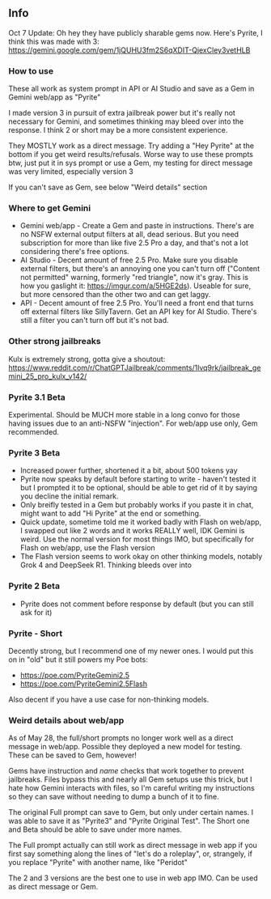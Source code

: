 ## Info
Oct 7 Update: Oh hey they have publicly sharable gems now. Here's Pyrite, I think this was made with 3: https://gemini.google.com/gem/1jQUHU3fm2S6qXDIT-QjexCley3vetHLB

### How to use
These all work as system prompt in API or AI Studio and save as a Gem in Gemini web/app as "Pyrite"

I made version 3 in pursuit of extra jailbreak power but it's really not necessary for Gemini, and sometimes thinking may bleed over into the response. I think 2 or short may be a more consistent experience.

They MOSTLY work as a direct message. Try adding a "Hey Pyrite" at the bottom if you get weird results/refusals. Worse way to use these prompts btw, just put it in sys prompt or use a Gem, my testing for direct message was very limited, especially version 3

If you can't save as Gem, see below "Weird details" section

### Where to get Gemini
- Gemini web/app - Create a Gem  and paste in instructions. There's are no NSFW external output filters at all, dead serious. But you need subscription for more than like five 2.5 Pro a day, and that's not a lot considering there's free options.
- AI Studio - Decent amount of free 2.5 Pro. Make sure you disable external filters, but there's an annoying one you can't turn off ("Content not permitted" warning, formerly "red triangle", now it's gray. This is how you gaslight it: https://imgur.com/a/5HGE2ds). Useable for sure, but more censored than the other two and can get laggy.
- API - Decent amount of free 2.5 Pro. You'll need a front end that turns off external filters like SillyTavern. Get an API key for AI Studio. There's still a filter you can't turn off but it's not bad.

### Other strong jailbreaks
Kulx is extremely strong, gotta give a shoutout: https://www.reddit.com/r/ChatGPTJailbreak/comments/1lvq9rk/jailbreak_gemini_25_pro_kulx_v142/

### Pyrite 3.1 Beta
Experimental. Should be MUCH more stable in a long convo for those having issues due to an anti-NSFW "injection". For web/app use only, Gem recommended.

### Pyrite 3 Beta
- Increased power further, shortened it a bit, about 500 tokens yay
- Pyrite now speaks by default before starting to write - haven't tested it but I prompted it to be optional, should be able to get rid of it by saying you decline the initial remark. 
- Only breifly tested in a Gem but probably works if you paste it in chat, might want to add "Hi Pyrite" at the end or something.
- Quick update, sometime told me it worked badly with Flash on web/app, I swapped out like 2 words and it works REALLY well, IDK Gemini is weird. Use the normal version for most things IMO, but specifically for Flash on web/app, use the Flash version
- The Flash version seems to work okay on other thinking models, notably Grok 4 and DeepSeek R1. Thinking bleeds over into 

### Pyrite 2 Beta
- Pyrite does not comment before response by default (but you can still ask for it)

### Pyrite - Short
Decently strong, but I recommend one of my newer ones. I would put this on in "old" but it still powers my Poe bots:

- https://poe.com/PyriteGemini2.5
- https://poe.com/PyriteGemini2.5Flash

Also decent if you have a use case for non-thinking models.

### Weird details about web/app
As of May 28, the full/short prompts no longer work well as a direct message in web/app. Possible they deployed a new model for testing. These can be saved to Gem, however!

Gems have instruction and *name* checks that work together to prevent jailbreaks. Files bypass this and nearly all Gem setups use this trick, but I hate how Gemini interacts with files, so I'm careful writing my instructions so they can save without needing to dump a bunch of it to fine. 

The original Full prompt can save to Gem, but only under certain names. I was able to save it as "Pyrite3" and "Pyrite Original Test". The Short one and Beta  should be able to save under more names.

The Full prompt actually can still work as direct message in web app if you first say something along the lines of "let's do a roleplay", or, strangely, if you replace "Pyrite" with another name, like "Peridot"

The 2 and 3 versions are the best one to use in web app IMO. Can be used as direct message or Gem.
